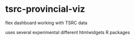 # tsrc-provincial-viz
flex dashboard working with TSRC data

uses several experimental different htmlwidgets R packages
